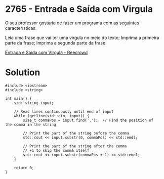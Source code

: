 # 2765 - Entrada e Saída com Virgula

O seu professor gostaria de fazer um programa com as seguintes características:

Leia uma frase que vai ter uma virgula no meio do texto;
Imprima a primeira parte da frase;
Imprima a segunda parte da frase.

[Entrada e Saída com Virgula - Beecrowd](https://judge.beecrowd.com/pt/problems/view/2765)

# Solution

```
#include <iostream>
#include <string>

int main() {
    std::string input;

    // Read lines continuously until end of input
    while (getline(std::cin, input)) {
        size_t commaPos = input.find(',');  // Find the position of the comma in the string

        // Print the part of the string before the comma
        std::cout << input.substr(0, commaPos) << std::endl;

        // Print the part of the string after the comma
        // +1 to skip the comma itself
        std::cout << input.substr(commaPos + 1) << std::endl;
    }

    return 0;
}

```